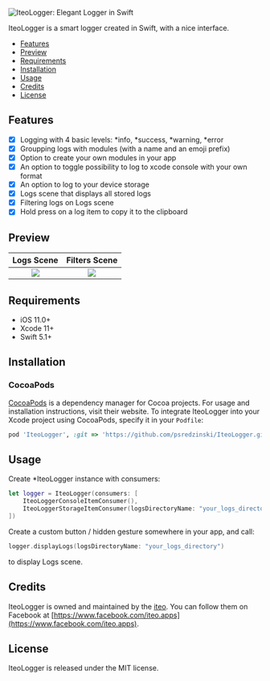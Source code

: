 ![IteoLogger: Elegant Logger in Swift](https://raw.githubusercontent.com/psredzinski/IteoLogger/master/Preview/iteo_logo.png)

IteoLogger is a smart logger created in Swift, with a nice interface.

- [Features](#features)
- [Preview](#preview)
- [Requirements](#requirements)
- [Installation](#installation)
- [Usage](#usage)
- [Credits](#credits)
- [License](#license)

## Features

- [x] Logging with 4 basic levels: *info, *success, *warning, *error
- [x] Groupping logs with modules (with a name and an emoji prefix)
- [x] Option to create your own modules in your app
- [x] An option to toggle possibility to log to xcode console with your own format
- [x] An option to log to your device storage
- [x] Logs scene that displays all stored logs
- [x] Filtering logs on Logs scene
- [x] Hold press on a log item to copy it to the clipboard

## Preview
Logs Scene             |  Filters Scene
:-------------------------:|:-------------------------:
![](https://raw.githubusercontent.com/psredzinski/IteoLogger/master/Preview/log_scene.png)  |  ![](https://raw.githubusercontent.com/psredzinski/IteoLogger/master/Preview/filters_scene.png)

## Requirements

- iOS 11.0+
- Xcode 11+
- Swift 5.1+

## Installation

### CocoaPods

[CocoaPods](https://cocoapods.org) is a dependency manager for Cocoa projects. For usage and installation instructions, visit their website. To integrate IteoLogger into your Xcode project using CocoaPods, specify it in your `Podfile`:

```ruby
pod 'IteoLogger', :git => 'https://github.com/psredzinski/IteoLogger.git'
```

## Usage

Create *IteoLogger instance with consumers:

```swift
let logger = IteoLogger(consumers: [
    IteoLoggerConsoleItemConsumer(),
    IteoLoggerStorageItemConsumer(logsDirectoryName: "your_logs_directory")
])
```

Create a custom button / hidden gesture somewhere in your app, and call:

```swift
logger.displayLogs(logsDirectoryName: "your_logs_directory")
```

to display Logs scene.

## Credits

IteoLogger is owned and maintained by the [iteo](http://iteo.com). You can follow them on Facebook at [https://www.facebook.com/iteo.apps](https://www.facebook.com/iteo.apps).

## License

IteoLogger is released under the MIT license.
